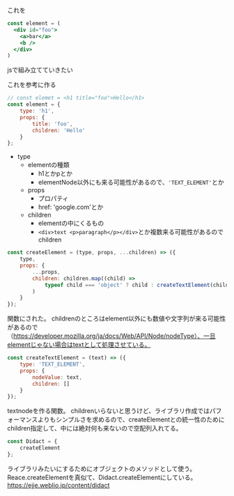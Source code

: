 これを
```jsx
const element = (
  <div id="foo">
    <a>bar</a>
    <b />
  </div>
)
```

jsで組み立てていきたい

これを参考に作る
```js
// const elemet = <h1 title="foo">Hello</h1>
const element = {
	type: 'h1',
	props: {
		title: 'foo',
		children: 'Hello'
	}
};
```

- type
	- elementの種類
		- h1とかpとか
		- elementNode以外にも来る可能性があるので、`'TEXT_ELEMENT'`とか
	- props
		- プロパティ
		- href: 'google.com'とか
	- children
		- elementの中にくるもの
		- `<div>text <p>paragraph</p></div>`とか複数来る可能性があるのでchildren


```js
const createElement = (type, props, ...children) => ({
	type,
	props: {
		...props,
		children: children.map((child) =>
			typeof child === 'object' ? child : createTextElement(child)
		)
	}
});
```

関数にされた。
childrenのところはelement以外にも数値や文字列が来る可能性があるので（https://developer.mozilla.org/ja/docs/Web/API/Node/nodeType）、一旦elementじゃない場合はtextとして処理させている。

```js
const createTextElement = (text) => ({
	type: 'TEXT_ELEMENT',
	props: {
		nodeValue: text,
		children: []
	}
});
```

textnodeを作る関数。
childrenいらないと思うけど、ライブラリ作成ではパフォーマンスよりもシンプルさを求めるので、createElementとの統一性のためにchildren指定して、中には絶対何も来ないので空配列入れてる。

```js
const Didact = {
	createElement
};
```

ライブラリみたいにするためにオブジェクトのメソッドとして使う。
Reace.createElementを真似て、Didact.createElementにしている。
https://ejje.weblio.jp/content/didact